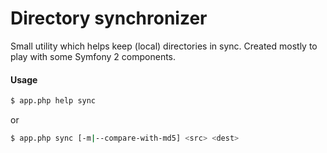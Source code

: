 # Directory synchronizer

Small utility which helps keep (local) directories in sync. Created mostly to play with some Symfony 2 components.

#### Usage

```bash
$ app.php help sync
```
or
```bash
$ app.php sync [-m|--compare-with-md5] <src> <dest>
```
